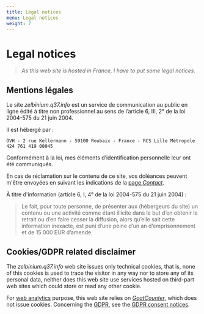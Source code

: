 ```yaml
---
title: Legal notices
menu: Legal notices
weight: 7
---
```


# Legal notices

> *As this web site is hosted in France, I have to put some legal notices.*


## Mentions légales

<!-- Le '<span>.</span>' ci-dessous est pour éviter la génération d'un hyperlien.-->

Le site *zelbinium.q37<span>.<span>info* est un service de communication au public en ligne édité à titre non professionnel au sens de l’article 6, III, 2° de la loi 2004-575 du 21 juin 2004.

Il est hébergé par :

```text
OVH - 2 rue Kellermann - 59100 Roubaix - France - RCS Lille Métropole 424 761 419 00045
```

Conformément à la loi, mes éléments d’identification personnelle leur ont été communiqués.

En cas de réclamation sur le contenu de ce site, vos doléances peuvent m'être envoyées en suivant les indications de la [page *Contact*](../contact).

À titre d'information (article 6, I, 4° de la loi 2004-575 du 21 juin 2004) :

> Le fait, pour toute personne, de présenter aux (hébergeurs du site) un contenu ou une activité comme étant illicite dans le but d’en obtenir le retrait ou d’en faire cesser la diffusion, alors qu’elle sait cette information inexacte, est puni d’une peine d’un an d’emprisonnement et de 15 000 EUR d’amende.

## Cookies/GDPR related disclaimer

<!-- Le '<span>.</span>' ci-dessous est pour éviter la génération d'un hyperlien.-->

The *zelbinium.q37<span>.<span>info* web site issues only technical cookies, that is, none of this cookies is used to trace the visitor in any way nor to store any of its personal data, neither does this web site use services hosted on third-part web sites which could store or read any other cookie.

For [web analytics](https://en.wikipedia.org/wiki/Web_analytics) purpose, this web site relies on  [*GoatCounter*](http://goatcounter.com/), which does not issue cookies. Concerning the [GDPR](http://en.wikipedia.org/wiki/General_Data_Protection_Regulation), see the [GDPR consent notices](http://www.goatcounter.com/gdpr).

<!-- Helpers -->


<link rel="stylesheet" type="text/css" href="/.css"/>
<script src="/.js"></script>
